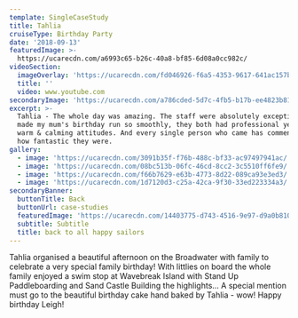 ```yaml
---
template: SingleCaseStudy
title: Tahlia
cruiseType: Birthday Party
date: '2018-09-13'
featuredImage: >-
  https://ucarecdn.com/a6993c65-b26c-40a8-bf85-6d08a0cc982c/
videoSection:
  imageOverlay: 'https://ucarecdn.com/fd046926-f6a5-4353-9617-641ac157b744/'
  title: ''
  video: www.youtube.com
secondaryImage: 'https://ucarecdn.com/a786cded-5d7c-4fb5-b17b-ee4823b813df/'
excerpt: >-
  Tahlia - The whole day was amazing. The staff were absolutely exceptional and
  made my mum's birthday run so smoothly, they both had professional yet very
  warm & calming attitudes. And every single person who came has commented on
  how fantastic they were.   
gallery:
  - image: 'https://ucarecdn.com/3091b35f-f76b-488c-bf33-ac97497941ac/'
  - image: 'https://ucarecdn.com/08bc513b-06fc-46cd-8cc2-3c5510ff6fe9/'
  - image: 'https://ucarecdn.com/f66b7629-e63b-4773-8d22-089ca93e3ed3/'
  - image: 'https://ucarecdn.com/1d7120d3-c25a-42ca-9f30-33ed223334a3/'
secondaryBanner:
  buttonTitle: Back
  buttonUrl: case-studies
  featuredImage: 'https://ucarecdn.com/14403775-d743-4516-9e97-d9a0b8109e75/'
  subtitle: Subtitle
  title: back to all happy sailors
---
```

Tahlia organised a beautiful afternoon on the Broadwater with family to celebrate a very special family birthday!   With littlies on board the whole family enjoyed a swim stop at Wavebreak Island with Stand Up Paddleboarding and Sand Castle Building the highlights...   A special mention must go to the beautiful birthday cake hand baked by Tahlia - wow!   Happy birthday Leigh!
